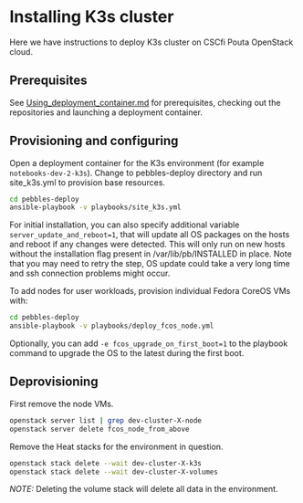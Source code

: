 # Installing K3s cluster

Here we have instructions to deploy K3s cluster on CSCfi Pouta OpenStack cloud.

## Prerequisites

See [Using_deployment_container.md](Using_deployment_container.md) for prerequisites, checking out the repositories and
launching a deployment container.

## Provisioning and configuring

Open a deployment container for the K3s environment (for example `notebooks-dev-2-k3s`). Change to pebbles-deploy
directory and run site_k3s.yml to provision base resources.

```bash
cd pebbles-deploy
ansible-playbook -v playbooks/site_k3s.yml
```

For initial installation, you can also specify additional variable `server_update_and_reboot=1`, that will update all OS
packages on the hosts and reboot if any changes were detected. This will only run on new hosts without the installation
flag present in /var/lib/pb/INSTALLED in place. Note that you may need to retry the step, OS update could take a very
long time and ssh connection problems might occur.

To add nodes for user workloads, provision individual Fedora CoreOS VMs with:

```bash
cd pebbles-deploy
ansible-playbook -v playbooks/deploy_fcos_node.yml
```

Optionally, you can add `-e fcos_upgrade_on_first_boot=1` to the playbook command to upgrade the OS to the latest
during the first boot.

## Deprovisioning

First remove the node VMs.

```bash
openstack server list | grep dev-cluster-X-node
openstack server delete fcos_node_from_above
```

Remove the Heat stacks for the environment in question.

```bash
openstack stack delete --wait dev-cluster-X-k3s 
openstack stack delete --wait dev-cluster-X-volumes
```

*NOTE:* Deleting the volume stack will delete all data in the environment.

